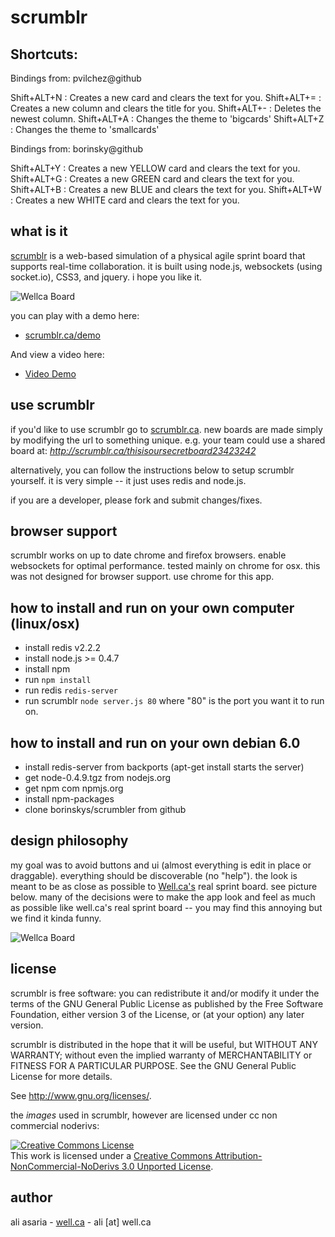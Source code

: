 scrumblr
========

Shortcuts:
----------
 Bindings from: pvilchez@github

 Shift+ALT+N   : Creates a new card and clears the text for you.
 Shift+ALT+=   : Creates a new column and clears the title for you.
 Shift+ALT+-   : Deletes the newest column.
 Shift+ALT+A   : Changes the theme to 'bigcards'
 Shift+ALT+Z   : Changes the theme to 'smallcards'

 Bindings from: borinsky@github

 Shift+ALT+Y	 : Creates a new YELLOW card and clears the text for you. 
 Shift+ALT+G	 : Creates a new GREEN card and clears the text for you.
 Shift+ALT+B	 : Creates a new BLUE and clears the text for you.
 Shift+ALT+W	 : Creates a new WHITE card and clears the text for you.


what is it
----------
[scrumblr](http://scrumblr.ca) is a web-based simulation of a physical agile sprint board that supports real-time collaboration. it is built using node.js, websockets (using socket.io), CSS3, and jquery. i hope you like it.

![Wellca Board](http://scrumblr.ca/images/screenshot.png)

you can play with a demo here:

- [scrumblr.ca/demo](http://scrumblr.ca/demo)

And view a video here:

- [Video Demo](http://www.youtube.com/watch?v=gAKxyOh1zPk)

use scrumblr
------------

if you'd like to use scrumblr go to [scrumblr.ca](http://scrumblr.ca). new boards are made simply by modifying the url to something unique. e.g. your team could use a shared board at: *http://scrumblr.ca/thisisoursecretboard23423242*

alternatively, you can follow the instructions below to setup scrumblr yourself. it is very simple -- it just uses redis and node.js.

if you are a developer, please fork and submit changes/fixes.

browser support
---------------

scrumblr works on up to date chrome and firefox browsers. enable websockets for optimal performance. tested mainly on chrome for osx. this was not designed for browser support. use chrome for this app.



how to install and run on your own computer (linux/osx)
-------------------------------------------------------

- install redis v2.2.2
- install node.js >= 0.4.7
- install npm
- run `npm install`
- run redis `redis-server`
- run scrumblr `node server.js 80` where "80" is the port you want it to run on. 


how to install and run on your own debian 6.0
----------------------------------------------
- install redis-server from backports (apt-get install starts the server)
- get node-0.4.9.tgz from nodejs.org
- get npm com npmjs.org
- install npm-packages
- clone borinskys/scrumbler from github

design philosophy
-----------------
my goal was to avoid buttons and ui (almost everything is edit in place or draggable). everything should be discoverable (no "help"). the look is meant to be as close as possible to [Well.ca's](http://well.ca) real sprint board. see picture below. many of the decisions were to make the app look and feel as much as possible like well.ca's real sprint board -- you may find this annoying but we find it kinda funny.

![Wellca Board](http://scrumblr.ca/images/DSC_7093.jpg)

license
-------

scrumblr is free software: you can redistribute it and/or modify
it under the terms of the GNU General Public License as published by
the Free Software Foundation, either version 3 of the License, or
(at your option) any later version.

scrumblr is distributed in the hope that it will be useful,
but WITHOUT ANY WARRANTY; without even the implied warranty of
MERCHANTABILITY or FITNESS FOR A PARTICULAR PURPOSE.  See the
GNU General Public License for more details.

See <http://www.gnu.org/licenses/>.

the *images* used in scrumblr, however are licensed under cc non commercial noderivs:

<a rel="license" href="http://creativecommons.org/licenses/by-nc-nd/3.0/"><img alt="Creative Commons License" style="border-width:0" src="http://i.creativecommons.org/l/by-nc-nd/3.0/80x15.png" /></a><br />This work is licensed under a <a rel="license" href="http://creativecommons.org/licenses/by-nc-nd/3.0/">Creative Commons Attribution-NonCommercial-NoDerivs 3.0 Unported License</a>.

author
------

ali asaria - [well.ca](http://well.ca) - ali [at] well.ca
